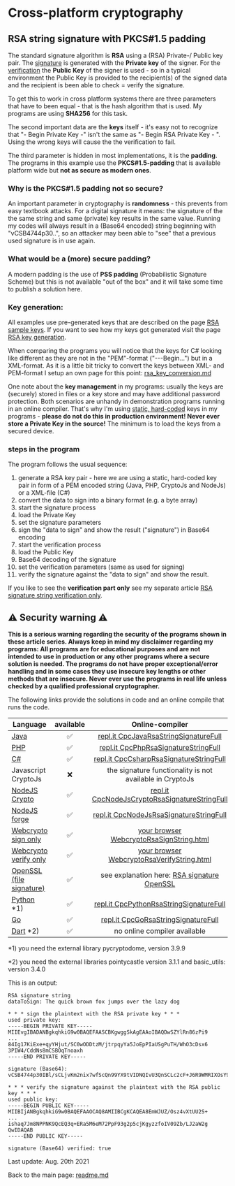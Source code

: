 # Cross-platform cryptography

## RSA string signature with PKCS#1.5 padding

The standard signature algorithm is **RSA** using a (RSA) Private-/ Public key pair. The <u>signature</u> is generated with the **Private key** of the signer. For the <u>verification</u> the **Public Key** of the signer is used - so in a typical environment the Public Key is provided to the recipient(s) of the signed data and the recipient is been able to check = verify the signature.

To get this to work in cross platform systems there are three parameters that have to been equal - that is the hash algorithm that is used. My programs are using **SHA256** for this task.

The second important data are the **keys** itself - it's easy not to recognize that "- Begin Private Key -" isn't the same as "- Begin RSA Private Key - ". Using the wrong keys will cause the the verification to fail.

The third parameter is hidden in most implementations, it is the **padding**. The programs in this example use the **PKCS#1.5-padding** that is available platform wide but **not as secure as modern ones**.

### Why is the PKCS#1.5 padding not so secure?

An important parameter in cryptography is **randomness** - this prevents from easy textbook attacks. For a digital signature it means: the signature of the the same string and same (private) key results in the same value. Running my codes will always result in a (Base64 encoded) string beginning with "vCSB4744p30..", so an attacker may been able to "see" that a previous used signature is in use again.

### What would be a (more) secure padding?

A modern padding is the use of **PSS padding** (Probabilistic Signature Scheme) but this is not available "out of the box" and it will take some time to publish a solution here.

### Key generation: 

All examples use pre-generated keys that are described on the page [RSA sample keys](rsa_sample_keypair.md). If you want to see how my keys got generated visit the page [RSA key generation](rsa_key_generation.md). 

When comparing the programs you will notice that the keys for C# looking like different as they are not in the "PEM"-format ("---Begin...") but in a XML-format. As it is a little bit tricky to convert the keys between XML- and PEM-format I setup an own page for this point: [rsa_key_conversion.md](rsa_key_conversion.md)

One note about the **key management** in my programs: usually the keys are (securely) stored in files or a key store and may have additional password protection. Both scenarios are unhandy in demonstration programs running in an online compiler. That's why I'm using <u>static, hard-coded</u> keys in my programs - **please do not do this in production environment! Never ever store a Private Key in the source!** The minimum is to load the keys from a secured device.

### steps in the program

The program follows the usual sequence:
1. generate a RSA key pair - here we are using a static, hard-coded key pair in form of a PEM encoded string (Java, PHP, CryptoJs and NodeJs) or a XML-file (C#)
2. convert the data to sign into a binary format (e.g. a byte array)
3. start the signature process
4. load the Private Key
5. set the signature parameters
6. sign the "data to sign" and show the result ("signature") in Base64 encoding
7. start the verification process
8. load the Public Key
9. Base64 decoding of the signature
10. set the verification parameters (same as used for signing)
11. verify the signature against the "data to sign" and show the result.

If you like to see the **verification part only** see my separate article [RSA signature string verification only](rsa_signature_string_verification_only.md).

## :warning: Security warning :warning:

**This is a serious warning regarding the security of the programs shown in these article series.  Always keep in mind my disclaimer regarding my programs: All programs are for educational purposes and are not intended to use in production or any other programs where a  secure solution is needed. The programs do not have proper exceptional/error handling and in some cases they use insecure key lengths or other methods that are insecure. Never ever use the programs in real life unless checked by a qualified professional cryptographer.**

The following links provide the solutions in code and an online compile that runs the code.

| Language | available | Online-compiler
| ------ | :---: | :----: |
| [Java](../RsaSignatureString/RsaSignatureStringFull.java) | :white_check_mark: | [repl.it CpcJavaRsaStringSignatureFull](https://repl.it/@javacrypto/CpcJavaRsaSignatureStringFull#Main.java/)
| [PHP](../RsaSignatureString/RsaSignatureStringFull.php) | :white_check_mark: | [repl.it CpcPhpRsaSignatureStringFull](https://repl.it/@javacrypto/CpcPhpRsaSignatureStringFull#main.php/)
| [C#](../RsaSignatureString/RsaSignatureStringFull.cs) | :white_check_mark: | [repl.it CpcCsharpRsaSignatureStringFull](https://repl.it/@javacrypto/CpcCsharpRsaSignatureStringFull#main.cs/)
| Javascript CryptoJs | :x: | the signature functionality is not available in CryptoJs
| [NodeJS Crypto](../RsaSignatureString/RsaSignatureStringFullNodeJsCrypto.js) | :white_check_mark: | [repl.it CpcNodeJsCryptoRsaSignatureStringFull](https://repl.it/@javacrypto/CpcNodeJsCryptoRsaSignatureStringFull#index.js/)
| [NodeJS forge](../RsaSignatureString/RsaSignatureStringFullNodeJs.js) | :white_check_mark: | [repl.it CpcNodeJsRsaSignatureStringFull](https://repl.it/@javacrypto/CpcNodeJsRsaSignatureStringFull#index.js/)
| [Webcrypto sign only](../RsaSignatureString/rsasignaturestringsign.html) | :white_check_mark: | [your browser WebcryptoRsaSignString.html](https://java-crypto.github.io/cross_platform_crypto/RsaSignatureString/rsasignaturestringsign.html)
| [Webcrypto verify only](../RsaSignatureString/rsasignaturestringverification.html) | :white_check_mark: | [your browser WebcryptoRsaVerifyString.html](https://java-crypto.github.io/cross_platform_crypto/RsaSignatureString/rsasignaturestringverification.html)
| [OpenSSL (file signature)](rsa_signature_file_openssl.md) | :white_check_mark: | see explanation here: [RSA signature OpenSSL](rsa_signature_file_openssl.md)
| [Python](../RsaSignatureString/RsaSignatureStringFull.py) *1) | :white_check_mark: | [repl.it CpcPythonRsaStringSignatureFull](https://repl.it/@javacrypto/CpcPythonRsaSignatureStringFull#main.py/)
| [Go](../RsaSignatureString/RsaSignatureStringFull.go) | :white_check_mark: | [repl.it CpcGoRsaStringSignatureFull](https://repl.it/@javacrypto/CpcGoRsaSignatureStringFull#main.go/)
| [Dart](../RsaSignatureString/RsaSignatureString.dart) *2) | :white_check_mark: |  no online compiler available

*1) you need the external library pycryptodome, version 3.9.9

*2) you need the external libraries pointycastle version 3.1.1 and basic_utils: version 3.4.0

This is an output:

```plaintext
RSA signature string
dataToSign: The quick brown fox jumps over the lazy dog

* * * sign the plaintext with the RSA private key * * *
used private key:
-----BEGIN PRIVATE KEY-----
MIIEvgIBADANBgkqhkiG9w0BAQEFAASCBKgwggSkAgEAAoIBAQDwSZYlRn86zPi9
...
84Ig17KiExe+qyYHjut/SC0wODDtzM/jtrpqyYa5JoEpPIaUSgPuTH/WhO3cDsx6
3PIW4/CddNs8mCSBOqTnoaxh
-----END PRIVATE KEY-----

signature (Base64): vCSB4744p30IBl/sCLjvKm2nix7wfScQn99YX9tVIDNQIvU3QnSCLc2cF+J6R9WMRIXOsY94MxjKCQANW0CuaSs+w31ePHaounFVnmXyY092SicZrtpwlxw2CHqJ0NSyciDpxlRId1vjKlp9E5IJmYtVMtL2hfb711P+nb+m+1sPplNXPpJpdnWIzfLsDMVxCkplAdrcoH2HuWgOtOCHAf3vWbUC/vkvi388NT1UXJRPoERM0m1v11ogP9DiycMdoJxg3fbdH3HknbR02MLNEr7q4ZMzlrKxnYChwp2hnnBvJDcXpPDnQz7sG8zrim1nL/PS8CRG5lxhYYAZqTc+Vg==

* * * verify the signature against the plaintext with the RSA public key * * *
used public key:
-----BEGIN PUBLIC KEY-----
MIIBIjANBgkqhkiG9w0BAQEFAAOCAQ8AMIIBCgKCAQEA8EmWJUZ/Osz4vXtUU2S+
...
ishaq7Jm8NPPNK9QcEQ3q+ERa5M6eM72PpF93g2p5cjKgyzzfoIV09Zb/LJ2aW2g
QwIDAQAB
-----END PUBLIC KEY-----

signature (Base64) verified: true

```

Last update: Aug. 20th 2021

Back to the main page: [readme.md](../readme.md)